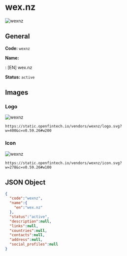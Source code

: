 
# wex.nz 
![wexnz](https://static.openfintech.io/vendors/wexnz/logo.svg?w=400&c=v0.59.26#w200)  

## General 
 
**Code:** `wexnz` 
 
**Name:** 
 
:	[EN] wex.nz 
 
**Status:** `active` 
 

## Images 

### Logo 
 
![wexnz](https://static.openfintech.io/vendors/wexnz/logo.svg?w=400&c=v0.59.26#w200)  

```
https://static.openfintech.io/vendors/wexnz/logo.svg?w=400&c=v0.59.26#w200
```  

### Icon 
 
![wexnz](https://static.openfintech.io/vendors/wexnz/icon.svg?w=278&c=v0.59.26#w100)  

```
https://static.openfintech.io/vendors/wexnz/icon.svg?w=278&c=v0.59.26#w100
```  

## JSON Object 

```json
{
  "code":"wexnz",
  "name":{
    "en":"wex.nz"
  },
  "status":"active",
  "description":null,
  "links":null,
  "countries":null,
  "contacts":null,
  "address":null,
  "social_profiles":null
}
```  
